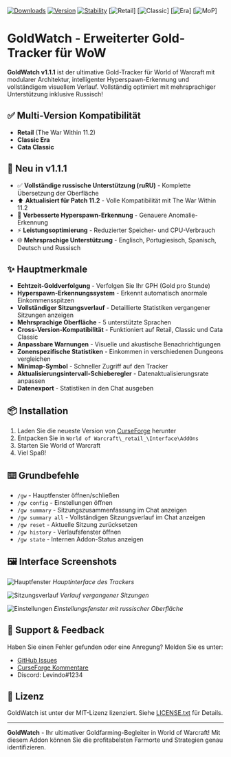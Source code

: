 [![Downloads](https://cf.way2muchnoise.eu/full_goldwatch-gw_downloads.svg)](https://www.curseforge.com/wow/addons/goldwatch-gw)
[![Version](https://img.shields.io/badge/Version-1.1.1-blue)](https://www.curseforge.com/wow/addons/goldwatch-gw)
[![Stability](https://img.shields.io/badge/Stability-98%25-success)](https://github.com/Bisolino/GoldWatch)
[![Retail](https://img.shields.io/badge/Retail-Unterstützt-green)] 
[![Classic](https://img.shields.io/badge/Classic-Unterstützt-green)] 
[![Era](https://img.shields.io/badge/Era-Unterstützt-green)] 
[![MoP](https://img.shields.io/badge/MoP_Classic-Unterstützt-green)]

# GoldWatch - Erweiterter Gold-Tracker für WoW

**GoldWatch v1.1.1** ist der ultimative Gold-Tracker für World of Warcraft mit modularer Architektur, intelligenter Hyperspawn-Erkennung und vollständigem visuellem Verlauf. Vollständig optimiert mit mehrsprachiger Unterstützung inklusive Russisch!

## ✅ Multi-Version Kompatibilität
- **Retail** (The War Within 11.2)
- **Classic Era**
- **Cata Classic**

## 🚀 Neu in v1.1.1
- ✅ **Vollständige russische Unterstützung (ruRU)** - Komplette Übersetzung der Oberfläche
- ⬆️ **Aktualisiert für Patch 11.2** - Volle Kompatibilität mit The War Within 11.2
- 🚨 **Verbesserte Hyperspawn-Erkennung** - Genauere Anomalie-Erkennung
- ⚡️ **Leistungsoptimierung** - Reduzierter Speicher- und CPU-Verbrauch
- 🌐 **Mehrsprachige Unterstützung** - Englisch, Portugiesisch, Spanisch, Deutsch und Russisch

## ✨ Hauptmerkmale
- **Echtzeit-Goldverfolgung** - Verfolgen Sie Ihr GPH (Gold pro Stunde)
- **Hyperspawn-Erkennungssystem** - Erkennt automatisch anormale Einkommensspitzen
- **Vollständiger Sitzungsverlauf** - Detaillierte Statistiken vergangener Sitzungen anzeigen
- **Mehrsprachige Oberfläche** - 5 unterstützte Sprachen
- **Cross-Version-Kompatibilität** - Funktioniert auf Retail, Classic und Cata Classic
- **Anpassbare Warnungen** - Visuelle und akustische Benachrichtigungen
- **Zonenspezifische Statistiken** - Einkommen in verschiedenen Dungeons vergleichen
- **Minimap-Symbol** - Schneller Zugriff auf den Tracker
- **Aktualisierungsintervall-Schieberegler** - Datenaktualisierungsrate anpassen
- **Datenexport** - Statistiken in den Chat ausgeben

## 📦 Installation
1. Laden Sie die neueste Version von [CurseForge](https://www.curseforge.com/wow/addons/goldwatch-gw) herunter
2. Entpacken Sie in `World of Warcraft\_retail_\Interface\AddOns`
3. Starten Sie World of Warcraft
4. Viel Spaß!

## ⌨️ Grundbefehle
- `/gw` - Hauptfenster öffnen/schließen
- `/gw config` - Einstellungen öffnen
- `/gw summary` - Sitzungszusammenfassung im Chat anzeigen
- `/gw summary all` - Vollständigen Sitzungsverlauf im Chat anzeigen
- `/gw reset` - Aktuelle Sitzung zurücksetzen
- `/gw history` - Verlaufsfenster öffnen
- `/gw state` - Internen Addon-Status anzeigen

## 🖼️ Interface Screenshots
![Hauptfenster](https://example.com/screenshot1.jpg)
*Hauptinterface des Trackers*

![Sitzungsverlauf](https://example.com/screenshot2.jpg)
*Verlauf vergangener Sitzungen*

![Einstellungen](https://example.com/screenshot3.jpg)
*Einstellungsfenster mit russischer Oberfläche*

## 🤝 Support & Feedback
Haben Sie einen Fehler gefunden oder eine Anregung? Melden Sie es unter:
- [GitHub Issues](https://github.com/Bisolino/GoldWatch/issues)
- [CurseForge Kommentare](https://www.curseforge.com/wow/addons/goldwatch-gw)
- Discord: Levindo#1234

## 📜 Lizenz
GoldWatch ist unter der MIT-Lizenz lizenziert. Siehe [LICENSE.txt](LICENSE.txt) für Details.

---

**GoldWatch** - Ihr ultimativer Goldfarming-Begleiter in World of Warcraft! Mit diesem Addon können Sie die profitabelsten Farmorte und Strategien genau identifizieren.
